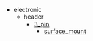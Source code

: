 * electronic
  * header
    * [3_pin](electronic/header/3_pin)
      * [surface_mount](electronic/header/3_pin/surface_mount)

